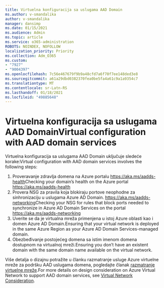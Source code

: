 ```yaml
---
title: Virtuelna konfiguracija sa uslugama AAD Domain
ms.author: v-smandalika
author: v-smandalika
manager: dansimp
ms.date: 01/15/2021
ms.audience: Admin
ms.topic: article
ms.service: o365-administration
ROBOTS: NOINDEX, NOFOLLOW
localization_priority: Priority
ms.collection: Adm_O365
ms.custom:
- "7927"
- "9004397"
ms.openlocfilehash: 7c56e467679f9b9a48cfd7a6f70f7ee148ded3e8
ms.sourcegitcommit: a61a29dbd0382370fea0be5fa4a61c9a1a9354c7
ms.translationtype: MT
ms.contentlocale: sr-Latn-RS
ms.lasthandoff: 01/18/2021
ms.locfileid: "49885648"
---
```

# <a name="virtual-configuration-with-aad-domain-services"></a><span data-ttu-id="63e02-102">Virtuelna konfiguracija sa uslugama AAD Domain</span><span class="sxs-lookup"><span data-stu-id="63e02-102">Virtual configuration with AAD domain services</span></span>

<span data-ttu-id="63e02-103">Virtuelna konfiguracija sa uslugama AAD Domain uključuje sledeće korake:</span><span class="sxs-lookup"><span data-stu-id="63e02-103">Virtual configuration with AAD domain services involves the following steps:</span></span> 

1. <span data-ttu-id="63e02-104">Proveravanje zdravlja domena na Azure portalu https://aka.ms/aadds-health</span><span class="sxs-lookup"><span data-stu-id="63e02-104">Checking your domain’s health on the Azure portal https://aka.ms/aadds-health</span></span>
2. <span data-ttu-id="63e02-105">Provera NSG za pravila koja blokiraju portove neophodne za sinhronizaciju u uslugama Azure AD Domain. https://aka.ms/aadds-networking</span><span class="sxs-lookup"><span data-stu-id="63e02-105">Checking your NSG for rules that block ports needed to synchronize in Azure AD Domain Services on the portal https://aka.ms/aadds-networking</span></span>
3. <span data-ttu-id="63e02-106">Uverite se da je virtualna mreža primenjena u istoj Azure oblasti kao i domen Azure AD Domain.</span><span class="sxs-lookup"><span data-stu-id="63e02-106">Ensuring that your virtual network is deployed in the same Azure Region as your Azure AD Domain Services-managed domain.</span></span>
4. <span data-ttu-id="63e02-107">Obezbeđivanje postojećeg domena sa istim imenom domena dostupnom na virtualnoj mreži.</span><span class="sxs-lookup"><span data-stu-id="63e02-107">Ensuring you don’t have an existent domain with the same domain name available on the virtual network.</span></span>

<span data-ttu-id="63e02-108">Više detalja o dizajnu potražite u članku razmatranje usluge Azure virtuelne mreže za podršku AAD uslugama domena, pogledajte članak [razmatranje virtuelne mreže](https://docs.microsoft.com/azure/active-directory-domain-services/network-considerations).</span><span class="sxs-lookup"><span data-stu-id="63e02-108">For more details on design consideration on Azure Virtual Network to support AAD domain services, see [Virtual Network Consideration](https://docs.microsoft.com/azure/active-directory-domain-services/network-considerations).</span></span>

